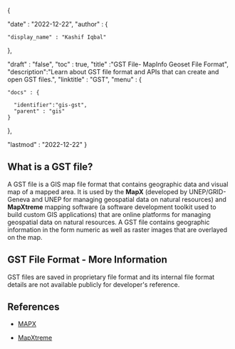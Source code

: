 {

  "date" : "2022-12-22",
  "author" : {

    "display_name" : "Kashif Iqbal"
  },


  "draft" : "false",
  "toc" : true,
  "title" :"GST File- MapInfo Geoset File Format",
  "description":"Learn about GST file format and APIs that can create and open GST files.",
  "linktitle" : "GST",
  "menu" : {

    "docs" : {

      "identifier":"gis-gst",
      "parent" : "gis"
    }


  },


  "lastmod" : "2022-12-22"
}


## What is a GST file?

A GST file is a GIS map file format that contains geographic data and visual map of a mapped area. It is used by the **MapX** (developed by UNEP/GRID-Geneva and UNEP for managing geospatial data on natural resources) and **MapXtreme** mapping software (a software development toolkit used to build custom GIS applications) that are online platforms for managing geospatial data on natural resources. A GST file contains geographic information in the form numeric as well as raster images that are overlayed on the map.


## GST File Format - More Information

GST files are saved in proprietary file format and its internal file format details are not available publicly for developer's reference.


## References ##

* [MAPX](https://www.mapx.org/)

* [MapXtreme](https://mappingsolutions.com/mapxtreme/)


